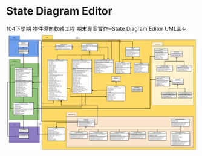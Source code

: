 # State Diagram Editor
104下學期 物件導向軟體工程 期末專案實作─State Diagram Editor
UML圖↓
![image](https://github.com/R-WEN/OO_Project/blob/master/OOSE_TeamWork.png)
